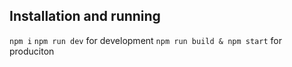 ## Installation and running
`npm i` 
`npm run dev` for development
`npm run build & npm start` for produciton
